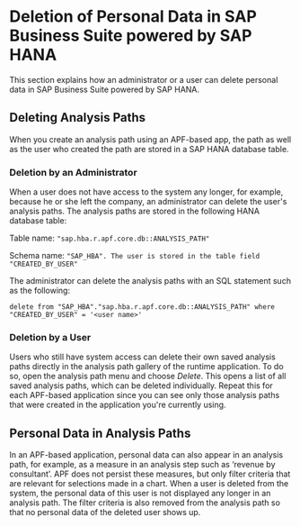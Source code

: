 <!-- loio36dfc53c777647f18c3e6ff097790163 -->

# Deletion of Personal Data in SAP Business Suite powered by SAP HANA

This section explains how an administrator or a user can delete personal data in SAP Business Suite powered by SAP HANA.



<a name="loio36dfc53c777647f18c3e6ff097790163__section_ix1_fbm_xz"/>

## Deleting Analysis Paths

When you create an analysis path using an APF-based app, the path as well as the user who created the path are stored in a SAP HANA database table.



### Deletion by an Administrator

When a user does not have access to the system any longer, for example, because he or she left the company, an administrator can delete the user's analysis paths. The analysis paths are stored in the following HANA database table:

Table name: `"sap.hba.r.apf.core.db::ANALYSIS_PATH"`

Schema name: `"SAP_HBA". The user is stored in the table field "CREATED_BY_USER"`

The administrator can delete the analysis paths with an SQL statement such as the following:

`delete from "SAP_HBA"."sap.hba.r.apf.core.db::ANALYSIS_PATH" where "CREATED_BY_USER" = '<user name>'`



### Deletion by a User

Users who still have system access can delete their own saved analysis paths directly in the analysis path gallery of the runtime application. To do so, open the analysis path menu and choose *Delete*. This opens a list of all saved analysis paths, which can be deleted individually. Repeat this for each APF-based application since you can see only those analysis paths that were created in the application you're currently using.



<a name="loio36dfc53c777647f18c3e6ff097790163__section_dtm_zcm_xz"/>

## Personal Data in Analysis Paths

In an APF-based application, personal data can also appear in an analysis path, for example, as a measure in an analysis step such as ‘revenue by consultant’. APF does not persist these measures, but only filter criteria that are relevant for selections made in a chart. When a user is deleted from the system, the personal data of this user is not displayed any longer in an analysis path. The filter criteria is also removed from the analysis path so that no personal data of the deleted user shows up.

